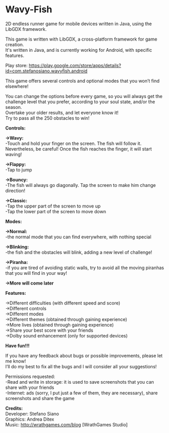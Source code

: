 # Wavy-Fish
2D endless runner game for mobile devices written in Java, using the LibGDX framework.

This game is written with LibGDX, a cross-platform framework for game creation.  
It's written in Java, and is currently working for Android, with specific features.

Play store: https://play.google.com/store/apps/details?id=com.stefanosiano.wavyfish.android

This game offers several controls and optional modes that you won’t find elsewhere!

You can change the options before every game, so you will always get the challenge level that you prefer, according to your soul state, and/or the season.  
Overtake your older results, and let everyone know it!  
Try to pass all the 250 obstacles to win!


<b>Controls: </b>

<b>->Wavy: </b>  
-Touch and hold your finger on the screen. The fish will follow it. Nevertheless, be careful! Once the fish reaches the finger, it will start waving!

<b>->Flappy: </b>  
-Tap to jump

<b>->Bouncy: </b>  
-The fish will always go diagonally. Tap the screen to make him change direction!

<b>->Classic: </b>  
-Tap the upper part of the screen to move up  
-Tap the lower part of the screen to move down



<b>Modes: </b>  

<b>->Normal:  </b>  
-the normal mode that you can find everywhere, with nothing special

<b>->Blinking:  </b>  
-the fish and the obstacles will blink, adding a new level of challenge!

<b>->Piranha:  </b>  
-if you are tired of avoiding static walls, try to avoid all the moving piranhas that you will find in your way!

<b>->More will come later </b>


<b>Features: </b>

->Different difficulties (with different speed and score)  
->Different controls  
->Different modes  
->Different themes (obtained through gaining experience)  
->More lives (obtained through gaining experience)  
->Share your best score with your friends   
->Dolby sound enhancement (only for supported devices)  

<b>Have fun!!! </b>

If you have any feedback about bugs or possible improvements, please let me know!  
I’ll do my best to fix all the bugs and I will consider all your suggestions!


Permissions requested:  
-Read and write in storage: it is used to save screenshots that you can share with your friends  
-Internet: ads (sorry, I put just a few of them, they are necessary), share screenshots and share the game  

<b>Credits: </b>  
Developer: Stefano Siano  
Graphics: Andrea Ditex  
Music: http://wrathgames.com/blog [WrathGames Studio]
